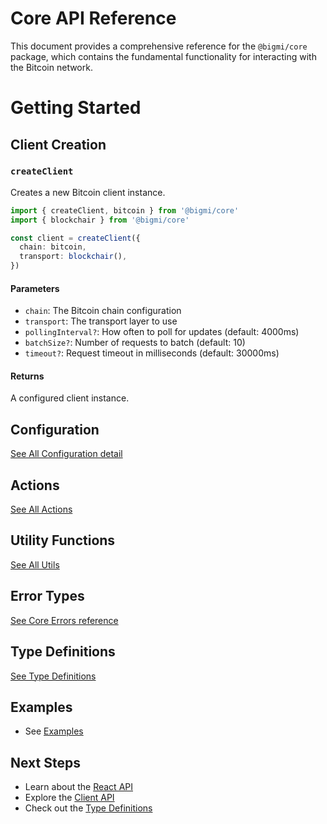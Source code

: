 # Core API Reference

This document provides a comprehensive reference for the `@bigmi/core` package, which contains the fundamental functionality for interacting with the Bitcoin network.

# Getting Started

## Client Creation

### `createClient`

Creates a new Bitcoin client instance.

```typescript
import { createClient, bitcoin } from '@bigmi/core'
import { blockchair } from '@bigmi/core'

const client = createClient({
  chain: bitcoin,
  transport: blockchair(),
})
```

#### Parameters

- `chain`: The Bitcoin chain configuration
- `transport`: The transport layer to use
- `pollingInterval?`: How often to poll for updates (default: 4000ms)
- `batchSize?`: Number of requests to batch (default: 10)
- `timeout?`: Request timeout in milliseconds (default: 30000ms)

#### Returns

A configured client instance.

## Configuration
[See All Configuration detail](./config.md)

## Actions

[See All Actions](./actions.md)

## Utility Functions

[See All Utils](./utils.md)

## Error Types

[See Core Errors reference](./errors.md)

## Type Definitions

[See Type Definitions](./types.md)

## Examples
- See [Examples](./examples.md)

## Next Steps

- Learn about the [React API](../react.md)
- Explore the [Client API](../client.md)
- Check out the [Type Definitions](../types.md) 